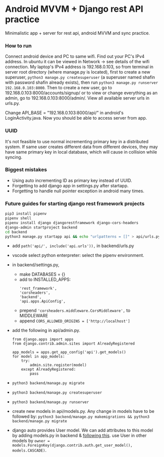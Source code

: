 # Android MVVM + Django rest API practice

Minimalistic app + server for rest api, android MVVM and sync practice.


### How to run

Connect android device and PC to same wifi. Find out your PC's IPv4 address. In ubuntu it can be viewed in Network -> see details of the wifi connection. My laptop's IPv4 address is 192.168.0.103, so from terminal in server root directory (where manage.py is located), first to create a new superuser, `python3 manage.py createsuperuser` (a superuser named shafin with password shafin already exists), then run `python3 manage.py runserver 192.168.0.103:8000`. Then to create a new user, go to 192.168.0.103:8000/accounts/signup/ or to view or change everything as an admin, go to 192.168.0.103:8000/admin/. View all available server urls in urls.py.

Change API_BASE = "192.168.0.103:8000/api/" in android's LoginActivity.java. Now you should be able to access server from app.



### UUID

It's not feasible to use normal incrementing primary key in a distributed system. If same user creates different data from different devices, they may have same primary key in local database, which will cause in collision while syncing.


### Biggest mistakes

- Using auto incrementing ID as primary key instead of UUID.
- Forgetting to add django app in settings.py after startapp.
- Forgetting to handle null pointer exception in android many times.



### Future guides for starting django rest framework projects

```bash
pip3 install pipenv
pipenv shell
pipenv install django djangorestframework django-cors-headers
django-admin startproject backend
cd backend
python3 manage.py startapp api && echo "urlpatterns = []" > api/urls.py
```

- add `path('api/', include('api.urls')),` in backend/urls.py

- vscode select python enterpreter: select the pipenv environment.

- in backend/settings.py,
    - make DATABASES = {}
    - add to INSTALLED_APPS:
        ```
        'rest_framework',
        'corsheaders',
        'backend',
        'api.apps.ApiConfig',
        ```
    - prepend `'corsheaders.middleware.CorsMiddleware',` to MIDDLEWARE
    - append `CORS_ALLOWED_ORIGINS = ['http://localhost']`

- add the following in api/admin.py.
    ```
    from django.apps import apps
    from django.contrib.admin.sites import AlreadyRegistered

    app_models = apps.get_app_config('api').get_models()
    for model in app_models:
        try:
            admin.site.register(model)
        except AlreadyRegistered:
            pass
    ```

- `python3 backend/manage.py migrate`

- `python3 backend/manage.py createsuperuser`

- `python3 backend/manage.py runserver`

- create new models in api/models.py. Any change in models have to be followed by:
`python3 backend/manage.py makemigrations && python3 backend/manage.py migrate`

- django auto provides User model. We can add attributes to this model by adding models.py in backend & [following this](https://docs.djangoproject.com/en/4.0/topics/auth/customizing/#using-a-custom-user-model-when-starting-a-project). use User in other models by `owner = models.ForeignKey(django.contrib.auth.get_user_model(), models.CASCADE)`. 

